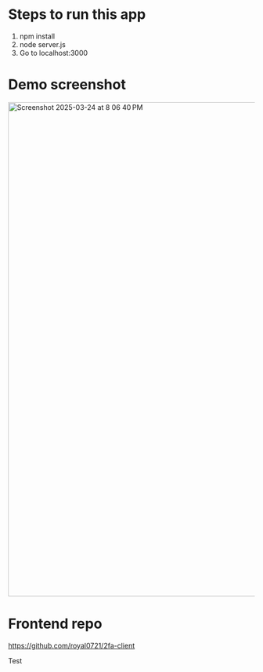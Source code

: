 # Steps to run this app
1. npm install
2. node server.js
3. Go to localhost:3000
   
# Demo screenshot
<img width="1007" alt="Screenshot 2025-03-24 at 8 06 40 PM" src="https://github.com/user-attachments/assets/72a6a93e-fad7-45aa-94e4-11402f8eea00" />

# Frontend repo

https://github.com/royal0721/2fa-client

Test
